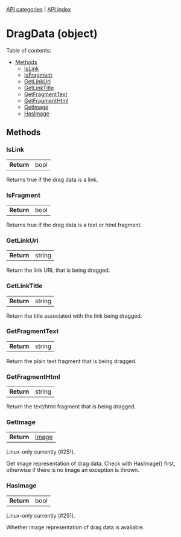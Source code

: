 [API categories](API-categories.md) | [API index](API-index.md)


# DragData (object)


Table of contents:
* [Methods](#methods)
  * [IsLink](#islink)
  * [IsFragment](#isfragment)
  * [GetLinkUrl](#getlinkurl)
  * [GetLinkTitle](#getlinktitle)
  * [GetFragmentText](#getfragmenttext)
  * [GetFragmentHtml](#getfragmenthtml)
  * [GetImage](#getimage)
  * [HasImage](#hasimage)


## Methods


### IsLink

| | |
| --- | --- |
| __Return__ | bool |

Returns true if the drag data is a link.


### IsFragment

| | |
| --- | --- |
| __Return__ | bool |

Returns true if the drag data is a text or html fragment.


### GetLinkUrl

| | |
| --- | --- |
| __Return__ | string |


Return the link URL that is being dragged.


### GetLinkTitle

| | |
| --- | --- |
| __Return__ | string |

Return the title associated with the link being dragged.


### GetFragmentText

| | |
| --- | --- |
| __Return__ | string |

Return the plain text fragment that is being dragged.


### GetFragmentHtml

| | |
| --- | --- |
| __Return__ | string |

Return the text/html fragment that is being dragged.


### GetImage

| | |
| --- | --- |
| __Return__ | [Image](Image.md) |

Linux-only currently (#251).

Get image representation of drag data. Check with HasImage() first,
otherwise if there is no image an exception is thrown.


### HasImage

| | |
| --- | --- |
| __Return__ | bool |

Linux-only currently (#251).

Whether image representation of drag data is available.

